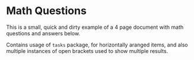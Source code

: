 # Math Questions

This is a small, quick and dirty example of a 4 page document with math questions and answers below.

Contains usage of `tasks` package, for horizontally aranged items, and also multiple instances of open brackets used to show multiple results.
